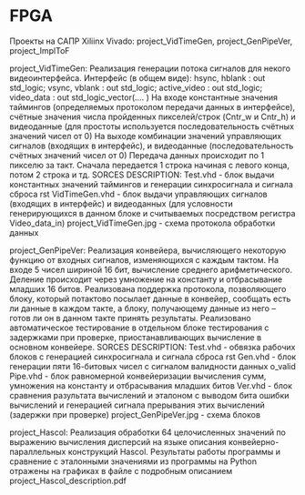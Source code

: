 # FPGA

Проекты на САПР Xiliinx Vivado: project_VidTimeGen, project_GenPipeVer, project_ImplToF

project_VidTimeGen:
Реализация генерации потока сигналов для некого видеоинтерфейса.
Интерфейс (в общем виде):
hsync, hblank : out std_logic;
vsync, vblank : out std_logic;
active_video : out std_logic;
video_data : out std_logic_vector(…. )
На входе константные значения таймингов (определяемых протоколом передачи данных в интерфейсе), счётные значения числа пройденных пикселей/строк (Cntr_w и Cntr_h) и видеоданные (для простоты используется последовательность счётных значений чисел от 0)
На выходе комбинации значений управляющих сигналов (входящих в интерфейс), и видеоданные (последовательность счётных значений чисел от 0)
Передача данных происходит по 1 пикселю за такт. Сначала передается 1 строка начиная с левого конца, потом 2 строка и тд.
SORCES DESCRIPTION:
Test.vhd - блок выдачи константных значений таймингов и генерации синхросигнала и сигнала сброса rst
VidTimeGen.vhd - блок выдачи управляющих сигналов (входящих в интерфейс) и видеоданных (для условности генерирующихся в данном блоке и считываемых посредством регистра Video_data_in)
project_VidTimeGen.jpg - схема протокола обработки данных

project_GenPipeVer:
Реализация конвейера, вычисляющего некоторую функцию от входных сигналов, изменяющихся с каждым тактом.
На входе 5 чисел шириной 16 бит, вычисление среднего арифметического.
Деление происходит через умножение на константу и отбрасывание младших 16 битов.
Реализована поддержка протокола, позволяющего блоку, который потактово посылает данные в конвейер, сообщать есть ли данные в каждом такте, а блоку, получающему данные из него – готов ли он в данном такте принять результаты.
Реализовано автоматическое тестирование в отдельном блоке тестирования с задержками при проверке, приостанавливающих вычисление в основном конвейере.
SORCES DESCRIPTION:
Test.vhd - обвязка рабочих блоков с генерацией синхросигнала и сигнала сброса rst
Gen.vhd - блок генерации пяти 16-битовых чисел с сигналом валидности данных o_valid
Pipe.vhd - блок равномерной конвейеризации вычисления сумм, умножения на константу и отбрасывания младших битов
Ver.vhd - блок сравнения разультата вычислений и эталоном с выводом бита ошибки вычислений и генерацией сигнала прерывания этих вычислений (задержки при проверке)
project_GenPipeVer.jpg - схема блоков

project_Hascol:
Реализация обработки 64 целочисленных значений по выражению вычисления дисперсий на языке описания конвейерно-параллельных конструкций Hascol.
Результаты работы программы и сравнение с эталонными значениями из программы на Python отражены на графиках в файле с подробным описанием project_Hascol_description.pdf
